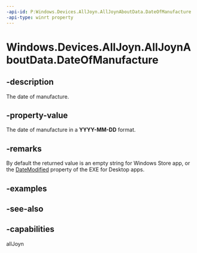 ----api-id: P:Windows.Devices.AllJoyn.AllJoynAboutData.DateOfManufacture
-api-type: winrt property
---<!-- Property syntaxpublic Windows.Foundation.IReference<Windows.Foundation.DateTime> DateOfManufacture { get;  set; }--># Windows.Devices.AllJoyn.AllJoynAboutData.DateOfManufacture## -descriptionThe date of manufacture.## -property-valueThe date of manufacture in a **YYYY-MM-DD** format.## -remarksBy default the returned value is an empty string for Windows Store app, or the [DateModified](XREF:TODO:properties.props_System_DateModified) property of the EXE for Desktop apps.## -examples## -see-also## -capabilitiesallJoyn